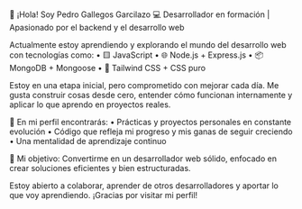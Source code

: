 👋 ¡Hola! Soy Pedro Gallegos Garcilazo
💻 Desarrollador en formación | Apasionado por el backend y el desarrollo web

Actualmente estoy aprendiendo y explorando el mundo del desarrollo web con tecnologías como:
	•	🟨 JavaScript
	•	🌐 Node.js + Express.js
	•	📦 MongoDB + Mongoose
	•	🎨 Tailwind CSS + CSS puro

Estoy en una etapa inicial, pero comprometido con mejorar cada día. Me gusta construir cosas desde cero, entender cómo funcionan internamente y aplicar lo que aprendo en proyectos reales.

📁 En mi perfil encontrarás:
	•	Prácticas y proyectos personales en constante evolución
	•	Código que refleja mi progreso y mis ganas de seguir creciendo
	•	Una mentalidad de aprendizaje continuo

🔧 Mi objetivo: Convertirme en un desarrollador web sólido, enfocado en crear soluciones eficientes y bien estructuradas.

Estoy abierto a colaborar, aprender de otros desarrolladores y aportar lo que voy aprendiendo. ¡Gracias por visitar mi perfil!
